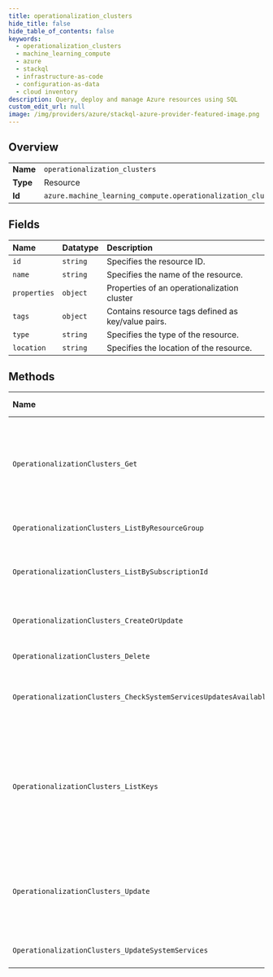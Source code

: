 ```yaml
---
title: operationalization_clusters
hide_title: false
hide_table_of_contents: false
keywords:
  - operationalization_clusters
  - machine_learning_compute
  - azure    
  - stackql
  - infrastructure-as-code
  - configuration-as-data
  - cloud inventory
description: Query, deploy and manage Azure resources using SQL
custom_edit_url: null
image: /img/providers/azure/stackql-azure-provider-featured-image.png
---
```

  
    

## Overview
<table><tbody>
<tr><td><b>Name</b></td><td><code>operationalization_clusters</code></td></tr>
<tr><td><b>Type</b></td><td>Resource</td></tr>
<tr><td><b>Id</b></td><td><code>azure.machine_learning_compute.operationalization_clusters</code></td></tr>
</tbody></table>

## Fields
| Name | Datatype | Description |
|:-----|:---------|:------------|
| `id` | `string` | Specifies the resource ID. |
| `name` | `string` | Specifies the name of the resource. |
| `properties` | `object` | Properties of an operationalization cluster |
| `tags` | `object` | Contains resource tags defined as key/value pairs. |
| `type` | `string` | Specifies the type of the resource. |
| `location` | `string` | Specifies the location of the resource. |
## Methods
| Name | Accessible by | Required Params | Description |
|:-----|:--------------|:----------------|:------------|
| `OperationalizationClusters_Get` | `SELECT` | `clusterName, resourceGroupName, subscriptionId` | Gets the operationalization cluster resource view. Note that the credentials are not returned by this call. Call ListKeys to get them. |
| `OperationalizationClusters_ListByResourceGroup` | `SELECT` | `resourceGroupName, subscriptionId` | Gets the clusters in the specified resource group. |
| `OperationalizationClusters_ListBySubscriptionId` | `SELECT` | `subscriptionId` | Gets the operationalization clusters in the specified subscription. |
| `OperationalizationClusters_CreateOrUpdate` | `INSERT` | `clusterName, resourceGroupName, subscriptionId` | Create or update an operationalization cluster. |
| `OperationalizationClusters_Delete` | `DELETE` | `clusterName, resourceGroupName, subscriptionId` | Deletes the specified cluster. |
| `OperationalizationClusters_CheckSystemServicesUpdatesAvailable` | `EXEC` | `clusterName, resourceGroupName, subscriptionId` | Checks if updates are available for system services in the cluster. |
| `OperationalizationClusters_ListKeys` | `EXEC` | `clusterName, resourceGroupName, subscriptionId` | Gets the credentials for the specified cluster such as Storage, ACR and ACS credentials. This is a long running operation because it fetches keys from dependencies. |
| `OperationalizationClusters_Update` | `EXEC` | `clusterName, resourceGroupName, subscriptionId` | The PATCH operation can be used to update only the tags for a cluster. Use PUT operation to update other properties. |
| `OperationalizationClusters_UpdateSystemServices` | `EXEC` | `clusterName, resourceGroupName, subscriptionId` | Updates system services in a cluster. |
